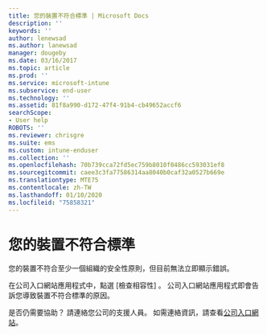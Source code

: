 ```yaml
---
title: 您的裝置不符合標準 | Microsoft Docs
description: ''
keywords: ''
author: lenewsad
ms.author: lanewsad
manager: dougeby
ms.date: 03/16/2017
ms.topic: article
ms.prod: ''
ms.service: microsoft-intune
ms.subservice: end-user
ms.technology: ''
ms.assetid: 81f8a990-d172-47f4-91b4-cb49652accf6
searchScope:
- User help
ROBOTS: ''
ms.reviewer: chrisgre
ms.suite: ems
ms.custom: intune-enduser
ms.collection: ''
ms.openlocfilehash: 70b739cca72fd5ec759b8010f0486cc593031ef8
ms.sourcegitcommit: caee3c3fa77586314aa8040b0caf32a0527b669e
ms.translationtype: MTE75
ms.contentlocale: zh-TW
ms.lasthandoff: 01/10/2020
ms.locfileid: "75858321"
---
```

# <a name="your-device-is-noncompliant"></a>您的裝置不符合標準

您的裝置不符合至少一個組織的安全性原則，但目前無法立即顯示錯誤。  

在公司入口網站應用程式中，點選 [檢查相容性]  。 公司入口網站應用程式即會告訴您導致裝置不符合標準的原因。

是否仍需要協助？ 請連絡您公司的支援人員。 如需連絡資訊，請查看[公司入口網站](https://go.microsoft.com/fwlink/?linkid=2010980)。
